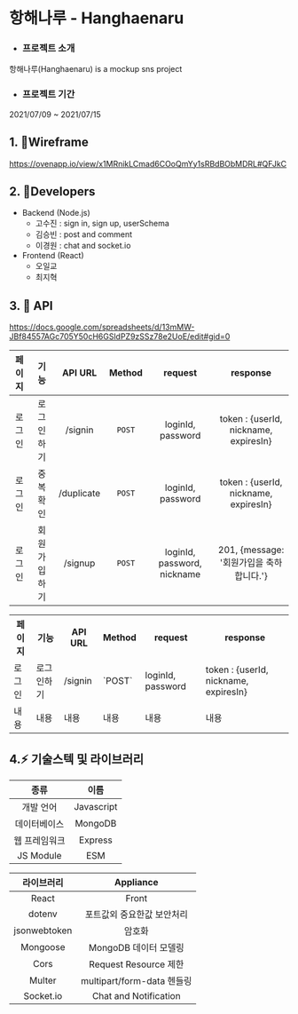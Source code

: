 # 항해나루 - Hanghaenaru

 - ### 프로젝트 소개  
항해나루(Hanghaenaru) is a mockup sns project    
  
- ### 프로젝트 기간   
2021/07/09 ~ 2021/07/15
## 1. 📌Wireframe

https://ovenapp.io/view/x1MRnikLCmad6COoQmYy1sRBdBObMDRL#QFJkC

## 2. 🤝Developers

- Backend (Node.js)
  - 고수진 : sign in, sign up, userSchema
  - 김승빈 : post and comment
  - 이경원 : chat and socket.io
- Frontend (React)
  - 오일교
  - 최지혁

## 3. 🌟 API

https://docs.google.com/spreadsheets/d/13mMW-JBf84557AGc705Y50cH6GSldPZ9zSSz78e2UoE/edit#gid=0


| 페이지 | 기능 | API URL | Method | request | response |
|:---:|:---:|:---:|:---:|:---:|:---:|
| 로그인 | 로그인하기 | /signin | `POST` | loginId, password | token : {userId, nickname, expiresIn} |
| 로그인 | 중복확인 | /duplicate | `POST` | loginId, password | token : {userId, nickname, expiresIn} |
| 로그인 | 회원가입하기 | /signup | `POST` | loginId, password, nickname | 201, {message: '회원가입을 축하합니다.'} |

<table>
  <tr>
    <th>페이지</th>
    <th>기능</th>
    <th>API URL</th>
    <th>Method</th>
    <th>request</th>
    <th>response</th>
  </tr>
  <tr>
    <td>로그인</td>
    <td>로그인하기</td>
    <td>/signin</td>
    <td>`POST`</td>
    <td>loginId, password</td>
    <td>token : {userId, nickname, expiresIn}</td>
  </tr>
  <tr>
    <td>내용</td>
    <td>내용</td>
    <td>내용</td>
    <td>내용</td>
    <td>내용</td>
    <td>내용</td>
  </tr>
</table>

## 4.⚡ 기술스텍 및 라이브러리
| 종류 | 이름 |
|:---:|:---:|
| 개발 언어 | Javascript  |
| 데이터베이스 | MongoDB |
| 웹 프레임워크 | Express |
| JS Module | ESM |


| 라이브러리 | Appliance |
|:---:|:---:|
| React | Front |
| dotenv | 포트값외 중요한값 보안처리 |
| jsonwebtoken | 암호화 |
| Mongoose | MongoDB 데이터 모델링 |
| Cors | Request Resource 제한 |
| Multer | multipart/form-data 헨들링 |
| Socket.io | Chat and Notification |
